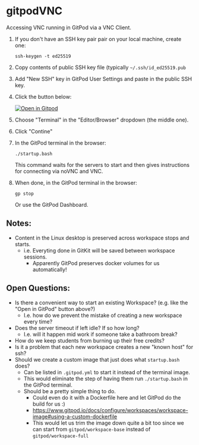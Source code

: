 # gitpodVNC

Accessing VNC running in GitPod via a VNC Client.

1. If you don't have an SSH key pair pair on your local machine, create one:
    ```
    ssh-keygen -t ed25519
    ```
2. Copy contents of public SSH key file (typically `~/.ssh/id_ed25519.pub`
3. Add "New SSH" key in GitPod User Settings and paste in the public SSH key.
4. Click the button below:

   [![Open in Gitpod](https://gitpod.io/button/open-in-gitpod.svg)](https://gitpod.io/#https://github.com/braughtg/gitpodVNC)

5. Choose "Terminal" in the "Editor/Browser" dropdown (the middle one).
6. Click "Contine"
7. In the GitPod terminal in the browser:
   ```
   ./startup.bash
   ```
   This command waits for the servers to start and then gives instructions for connecting via noVNC and VNC.
8. When done, in the GitPod terminal in the browser:
   ```
   gp stop
   ```
   Or use the GitPod Dashboard.

## Notes:
- Content in the Linux desktop is preserved across workspace stops and starts.
  - i.e. Everyting done in GitKit will be saved between workspace sessions.
    - Apparently GitPod preserves docker volumes for us automatically!
 
## Open Questions:
- Is there a convenient way to start an existing Workspace? (e.g. like the "Open in GitPod" button above?)
  - I.e. how do we prevent the mistake of creating a new workspace every time?
- Does the server timeout if left idle?  If so how long?
  - I.e. will it happen mid work if someone take a bathroom break?
- How do we keep students from burning up their free credits?
- Is it a problem that each new workspace creates a new "known host" for ssh?
- Should we create a custom image that just does what `startup.bash` does?
  - Can be listed in `.gitpod.yml` to start it instead of the terminal image. 
  - This would eliminate the step of having them run `./startup.bash` in the GitPod terminal.
  - Should be a pretty simple thing to do.
    - Could even do it with a Dockerfile here and let GitPod do the build for us :)
    - https://www.gitpod.io/docs/configure/workspaces/workspace-image#using-a-custom-dockerfile
    - This would let us trim the image down quite a bit too since we can start from `gitpod/workspace-base` instead of `gitpod/workspace-full`
